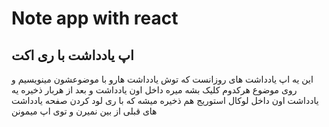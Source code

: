 # Note app with react
## اپ یادداشت با ری اکت
این یه اپ یادداشت های روزانست که توش یادداشت هارو با موضوعشون مینویسیم و روی موضوع هرکدوم کلیک بشه میره داخل اون یادداشت 
و بعد از هربار ذخیره یه یادداشت اون داخل لوکال استوریج هم ذخیره میشه که با ری لود کردن صفحه یادداشت های قبلی از بین نمیرن و توی اپ میمونن